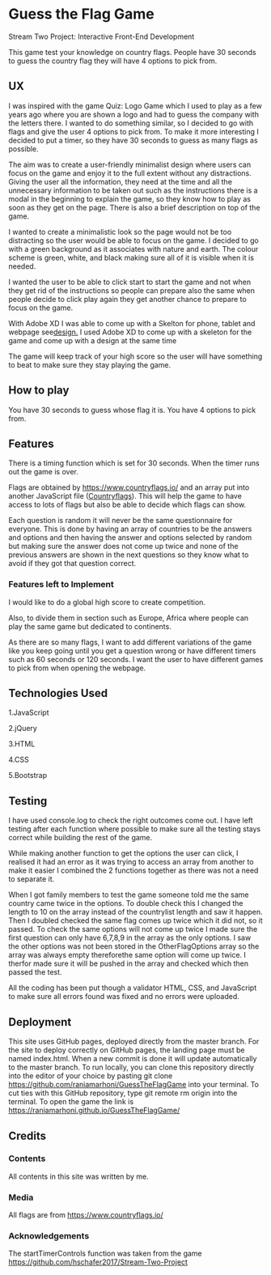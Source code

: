 # Guess the Flag Game
Stream Two Project: Interactive Front-End Development

This game test your knowledge on country flags. People have 30 seconds to guess the country flag they will have 4 options to pick from. 

## UX
I was inspired with the game Quiz: Logo Game which I used to play as a few years ago where you are shown a logo and had to guess the company with the letters there. I wanted to do something similar, so I decided to go with flags and give the user 4 options to pick from. To make it more interesting I decided to put a timer, so they have 30 seconds to guess as many flags as possible.

The aim was to create a user-friendly minimalist design where users can focus on the game and enjoy it to the full extent without any distractions. Giving the user all the information, they need at the time and all the unnecessary information to be taken out such as the instructions there is a modal in the beginning to explain the game, so they know how to play as soon as they get on the page. There is also a brief description on top of the game. 

I wanted to create a minimalistic look so the page would not be too distracting so the user would be able to focus on the game. I decided to go with a green background as it associates with nature and earth. The colour scheme is green, white, and black making sure all of it is visible when it is needed. 

I wanted the user to be able to click start to start the game and not when they get rid of the instructions so people can prepare also the same when people decide to click play again they get another chance to prepare to focus on the game. 
 
With Adobe XD I was able to come up with a Skelton for phone, tablet and webpage see[design.](https://github.com/raniamarhoni/GuessTheFlagGame/blob/f2ca1ea5b6c6cf5621ee7e22341138bf28aef229/assets/design/Game.xd) I used Adobe XD to come up with a skeleton for the game and come up with a design at the same time 

The game will keep track of your high score so the user will have something to beat to make sure they stay playing the game. 

## How to play
You have 30 seconds to guess whose flag it is. You have 4 options to pick from. 

## Features 
There is a timing function which is set for 30 seconds. When the timer runs out the game is over. 

Flags are obtained by https://www.countryflags.io/ and an array put into another JavaScript file ([Countryflags](https://github.com/raniamarhoni/GuessTheFlagGame/blob/afc44a844d84f94245770742e9acd3d3095fba1e/assets/js/countrylist.js)).
This will help the game to have access to lots of flags but also be able to decide which flags can show. 

Each question is random it will never be the same questionnaire for everyone. This is done by having an array of countries to be the answers and options and then having the answer and options selected by random but making sure the answer does not come up twice and none of the previous answers are shown in the next questions so they know what to avoid if they got that question correct.  

### Features left to Implement

I would like to do a global high score to create competition. 

Also, to divide them in section such as Europe, Africa where people can play the same game but dedicated to continents. 

As there are so many flags, I want to add different variations of the game like you keep going until you get a question wrong or have different timers such as 60 seconds or 120 seconds. I want the user to have different games to pick from when opening the webpage.

## Technologies Used
1.JavaScript

2.jQuery

3.HTML

4.CSS

5.Bootstrap  
   
## Testing 
I have used console.log to check the right outcomes come out. I have left testing after each function where possible to make sure all the testing stays correct while building the rest of the game. 

While making another function to get the options the user can click, I realised it had an error as it was trying to access an array from another to make it easier I combined the 2 functions together as there was not a need to separate it. 

When I got family members to test the game someone told me the same country came twice in the options. To double check this I changed the length to 10 on the array instead of the countrylist length and saw it happen. Then I doubled checked the same flag comes up twice which it did not, so it passed. To check the same options will not come up twice I made sure the first question can only have 6,7,8,9 in the array as the only options. I saw the other options was not been stored in the OtherFlagOptions array so the array was always empty thereforethe same option will come up twice. I therfor made sure it will be pushed in the array and checked which then passed the test. 

All the coding has been put though a validator HTML, CSS, and JavaScript to make sure all errors found was fixed and no errors were uploaded. 

## Deployment
This site uses GitHub pages, deployed directly from the master branch. For the site to deploy correctly on GitHub pages, the landing page must be named index.html. When a new commit is done it will update automatically to the master branch.
To run locally, you can clone this repository directly into the editor of your choice by pasting git clone https://github.com/raniamarhoni/GuessTheFlagGame into your terminal. To cut ties with this GitHub repository, type git remote rm origin into the terminal.
To open the game the link is https://raniamarhoni.github.io/GuessTheFlagGame/
## Credits 

### Contents
All contents in this site was written by me.

### Media 
All flags are from https://www.countryflags.io/ 

### Acknowledgements 
The startTimerControls function was taken from the game https://github.com/hschafer2017/Stream-Two-Project 
